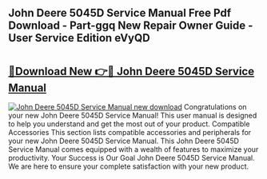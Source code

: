 ## John Deere 5045D Service Manual Free Pdf Download - Part-ggq New Repair Owner Guide - User Service Edition eVyQD

# <h2><a href="http://bc90324.oget.top/?id=John+Deere+5045D+Service+Manual">🔗Download New 👉🔴 John Deere 5045D Service Manual</a></h2>

[![John Deere 5045D Service Manual new download](https://i.imgur.com/5g1atiW.png)](http://bc90324.oget.top/?id=John+Deere+5045D+Service+Manual)
Congratulations on your new John Deere 5045D Service Manual! This user manual is designed to help you understand and get the most out of your product. Compatible Accessories This section lists compatible accessories and peripherals for your new John Deere 5045D Service Manual. This John Deere 5045D Service Manual comes equipped with a wealth of features to maximize your productivity. Your Success is Our Goal John Deere 5045D Service Manual. We are here to ensure your complete satisfaction with your new product.
